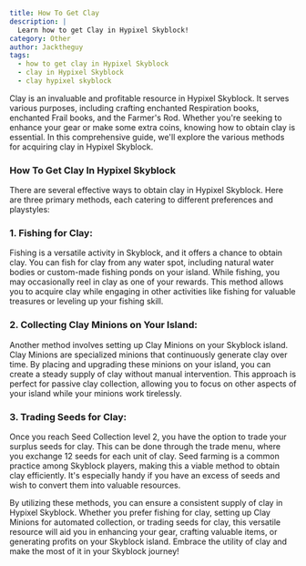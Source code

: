```yaml {metadata}
title: How To Get Clay
description: |
  Learn how to get Clay in Hypixel Skyblock!
category: Other
author: Jacktheguy
tags:
  - how to get clay in Hypixel Skyblock
  - clay in Hypixel Skyblock
  - clay hypixel skyblock
```


Clay is an invaluable and profitable resource in Hypixel Skyblock. It serves various purposes, including crafting enchanted Respiration books, enchanted Frail books, and the Farmer's Rod. Whether you're seeking to enhance your gear or make some extra coins, knowing how to obtain clay is essential. In this comprehensive guide, we'll explore the various methods for acquiring clay in Hypixel Skyblock.

### How To Get Clay In Hypixel Skyblock

There are several effective ways to obtain clay in Hypixel Skyblock. Here are three primary methods, each catering to different preferences and playstyles:

### 1. Fishing for Clay:

Fishing is a versatile activity in Skyblock, and it offers a chance to obtain clay. You can fish for clay from any water spot, including natural water bodies or custom-made fishing ponds on your island. While fishing, you may occasionally reel in clay as one of your rewards. This method allows you to acquire clay while engaging in other activities like fishing for valuable treasures or leveling up your fishing skill.

### 2. Collecting Clay Minions on Your Island:

Another method involves setting up Clay Minions on your Skyblock island. Clay Minions are specialized minions that continuously generate clay over time. By placing and upgrading these minions on your island, you can create a steady supply of clay without manual intervention. This approach is perfect for passive clay collection, allowing you to focus on other aspects of your island while your minions work tirelessly.

### 3. Trading Seeds for Clay:

Once you reach Seed Collection level 2, you have the option to trade your surplus seeds for clay. This can be done through the trade menu, where you exchange 12 seeds for each unit of clay. Seed farming is a common practice among Skyblock players, making this a viable method to obtain clay efficiently. It's especially handy if you have an excess of seeds and wish to convert them into valuable resources.

By utilizing these methods, you can ensure a consistent supply of clay in Hypixel Skyblock. Whether you prefer fishing for clay, setting up Clay Minions for automated collection, or trading seeds for clay, this versatile resource will aid you in enhancing your gear, crafting valuable items, or generating profits on your Skyblock island. Embrace the utility of clay and make the most of it in your Skyblock journey!
